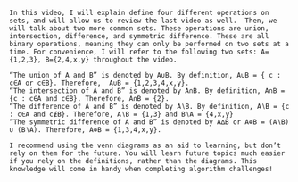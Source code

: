 	In this video, I will explain define four different operations on sets, and will allow us to review the last video as well.  Then, we will talk about two more common sets. These operations are union, intersection, difference, and symmetric difference. These are all binary operations, meaning they can only be performed on two sets at a time. For convenience, I will refer to the following two sets: A={1,2,3}, B={2,4,x,y} throughout the video.

	“The union of A and B” is denoted by A∪B. By definition, A∪B = { c : c∈A or c∈B}. Therefore,  A∪B = {1,2,3,4,x,y}.
	“The intersection of A and B” is denoted by A∩B. By definition, A∩B = {c : c∈A and c∈B}. Therefore, A∩B = {2}.
	“The difference of A and B” is denoted by A∖B. By definition, A∖B = {c : c∈A and c∉B}. Therefore, A∖B = {1,3} and B∖A = {4,x,y}
	“The symmetric difference of A and B” is denoted by A∆B or A⊕B = (A∖B) ∪ (B∖A). Therefore, A⊕B = {1,3,4,x,y}.

	I recommend using the venn diagrams as an aid to learning, but don’t rely on them for the future. You will learn future topics much easier if you rely on the definitions, rather than the diagrams. This knowledge will come in handy when completing algorithm challenges!

